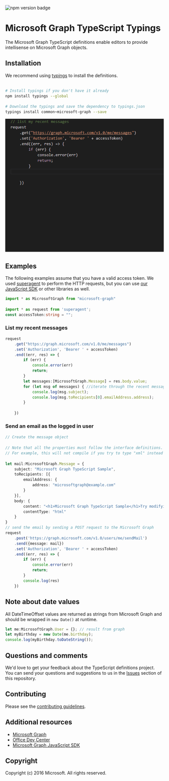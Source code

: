 ![npm version badge](https://img.shields.io/npm/v/microsoft-graph-typings.svg)

# Microsoft Graph TypeScript Typings
The Microsoft Graph TypeScript definitions enable editors to provide intellisense on Microsoft Graph objects.
 
## Installation
We recommend using [typings](https://github.com/typings/typings) to install the definitions.

```bash

# Install typings if you don't have it already
npm install typings --global

# Download the typings and save the dependency to typings.json
typings install common~microsoft-graph --save
```


![GIF showing intellisense and autocompletion for Microsoft Graph entities in Visual Studio Code ](https://github.com/microsoftgraph/msgraph-typescript-typings/raw/master/typings-demo.gif)
## Examples
The following examples assume that you have a valid access token. We used [superagent](https://github.com/visionmedia/superagent) to perform the HTTP requests, but you can use [our JavaScript SDK](https://github.com/microsoftgraph/msgraph-sdk-javascript) or other libraries as well.
```typescript
import * as MicrosoftGraph from "microsoft-graph"

import * as request from 'superagent';
const accessToken:string = "";
```
### List my recent messages
```typescript
request
    .get("https://graph.microsoft.com/v1.0/me/messages")
    .set('Authorization', 'Bearer ' + accessToken)
    .end((err, res) => {
        if (err) {
            console.error(err)
            return;
        }
        let messages:[MicrosoftGraph.Message] = res.body.value;
        for (let msg of messages) { //iterate through the recent messages
            console.log(msg.subject);
            console.log(msg.toRecipients[0].emailAddress.address);
        }

    })
```
### Send an email as the logged in user
```typescript
// Create the message object

// Note that all the properties must follow the interface definitions.
// For example, this will not compile if you try to type "xml" instead of "html" for contentType. 

let mail:MicrosoftGraph.Message = {
    subject: "Microsoft Graph TypeScript Sample",
    toRecipients: [{
        emailAddress: {
            address: "microsoftgraph@example.com"
        }
    }],
    body: {
        content: "<h1>Microsoft Graph TypeScript Sample</h1>Try modifying the sample",
        contentType: "html"
    }
}
// send the email by sending a POST request to the Microsoft Graph
request
    .post('https://graph.microsoft.com/v1.0/users/me/sendMail')
    .send({message: mail})
    .set('Authorization', 'Bearer ' + accessToken)
    .end((err, res) => {
        if (err) {
            console.error(err)
            return;
        }
        console.log(res)
    })

```

## Note about date values
All DateTimeOffset values are returned as strings from Microsoft Graph and should be wrapped in ```new Date()``` at runtime.
```typescript
let me:MicrosoftGraph.User = {}; // result from graph
let myBirthday = new Date(me.birthday);
console.log(myBirthday.toDateString());
```

## Questions and comments

We'd love to get your feedback about the TypeScript definitions project. You can send your questions and suggestions to us in the [Issues](https://github.com/microsoftgraph/msgraph-typescript-typings/issues) section of this repository.


## Contributing
Please see the [contributing guidelines](CONTRIBUTING.md).

## Additional resources

* [Microsoft Graph](https://graph.microsoft.io)
* [Office Dev Center](http://dev.office.com/)
* [Microsoft Graph JavaScript SDK](https://github.com/microsoftgraph/msgraph-sdk-javascript)

## Copyright
Copyright (c) 2016 Microsoft. All rights reserved.
